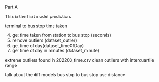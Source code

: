 Part A 

This is the first model prediction.

terminal to bus stop time taken

4. get time taken from station to bus stop (seconds)
5. remove outliers (dataset_outlier)
6. get time of day(dataset_timeOfDay)
7. get time of day in minutes (dataset_minute)

extreme outliers found in 202203_time.csv
clean outliers with interquartile range


talk about the diff models
bus stop to bus stop
use distance
